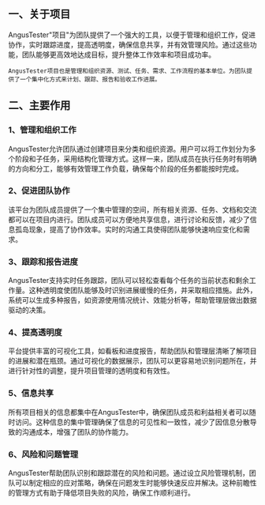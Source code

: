 [//]: # (项目介绍)

[//]: # (=====)

## 一、关于项目

AngusTester"项目"为团队提供了一个强大的工具，以便于管理和组织工作，促进协作，实时跟踪进度，提高透明度，确保信息共享，并有效管理风险。通过这些功能，团队能够更高效地达成目标，提升整体工作效率和项目成功率。

`AngusTester项目也是管理和组织资源、测试、任务、需求、工作流程的基本单位。为团队提供了一个集中化方式来计划、跟踪、报告和验收工作进展。`

## 二、主要作用

### 1、管理和组织工作

AngusTester允许团队通过创建项目来分类和组织资源。用户可以将工作划分为多个阶段和子任务，采用结构化管理方式。这样一来，团队成员在执行任务时有明确的方向和分工，能够有效管理工作负载，确保每个阶段的任务都能按时完成。

### 2、促进团队协作

该平台为团队成员提供了一个集中管理的空间，所有相关资源、任务、文档和交流都可以在项目内进行。团队成员可以方便地共享信息，进行讨论和反馈，减少了信息孤岛现象，提高了协作效率。实时的沟通工具使得团队能够快速响应变化和需求。

### 3、跟踪和报告进度

AngusTester支持实时任务跟踪，团队可以轻松查看每个任务的当前状态和剩余工作量。这种透明度使团队能够及时识别进展缓慢的任务，并采取相应措施。此外，系统可以生成多种报告，如资源使用情况统计、效能分析等，帮助管理层做出数据驱动的决策。

### 4、提高透明度

平台提供丰富的可视化工具，如看板和进度报告，帮助团队和管理层清晰了解项目的进展和潜在瓶颈。通过可视化的数据展示，团队可以更容易地识别问题所在，并进行针对性的调整，提升项目管理的透明度和有效性。

### 5、信息共享

所有项目相关的信息都集中在AngusTester中，确保团队成员和利益相关者可以随时访问。这种信息的集中管理确保了信息的可见性和一致性，减少了因信息分散导致的沟通成本，增强了团队的协作能力。

### 6、风险和问题管理

AngusTester帮助团队识别和跟踪潜在的风险和问题。通过设立风险管理机制，团队可以制定相应的应对策略，确保在问题发生时能够快速反应并解决。这种前瞻性的管理方式有助于降低项目失败的风险，确保工作顺利进行。





